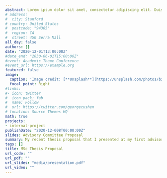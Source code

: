 ```yaml
---
abstract: Lorem ipsum dolor sit amet, consectetur adipiscing elit. Duis posuere tellusac convallis placerat. Proin tincidunt magna sed ex sollicitudin condimentum. Sed ac faucibus dolor, scelerisque sollicitudin nisi. Cras purus urna, suscipit quis sapien eu, pulvinar tempor diam.
# address:
#  city: Stanford
# country: United States
#  postcode: "94305"
#  region: CA
#  street: 450 Serra Mall
all_day: false
authors: []
date: "2020-12-01T13:00:00Z"
#date_end: "2030-06-01T15:00:00Z"
#event: Academic Theme Conference
#event_url: https://example.org
featured: false
image:
  caption: 'Image credit: [**Unsplash**](https://unsplash.com/photos/bzdhc5b3Bxs)'
  focal_point: Right
#links:
#- icon: twitter
#  icon_pack: fab
#  name: Follow
#  url: https://twitter.com/georgecushen
# location: Source Themes HQ
math: true
projects:
- internal-project
publishDate: "2020-12-008T00:00:00Z"
slides: Advisory Committee Proposal
summary: My recent thesis proposal that I presented at my first advisory committee meeting.
tags: []
title: MSc Thesis Proposal
url_code: ""
url_pdf: ""
url_slides: "media/presentation.pdf"
url_video: ""
---
```



